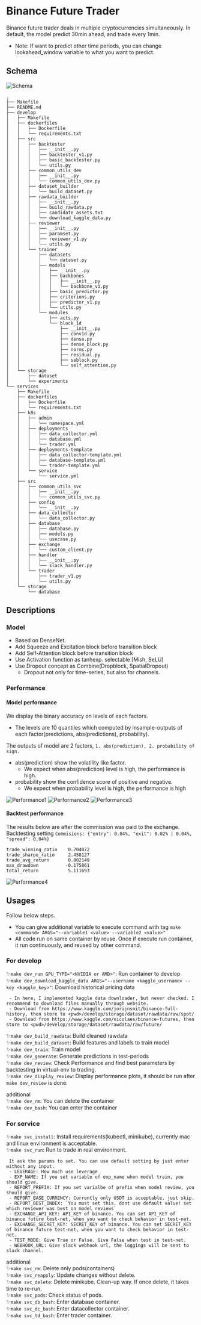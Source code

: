 # Binance Future Trader
Binance future trader deals in multiple cryptocurrencies simultaneously. In default, the model predict 30min ahead, and trade every 1min.
* Note: If want to predict other time periods, you can change lookahead_window variable to what you want to predict.

## Schema
![Schema](images/schema.png)
```
.
├── Makefile
├── README.md
├── develop
│   ├── Makefile
│   ├── dockerfiles
│   │   ├── Dockerfile
│   │   └── requirements.txt
│   ├── src
│   │   ├── backtester
│   │   │   ├── __init__.py
│   │   │   ├── backtester_v1.py
│   │   │   ├── basic_backtester.py
│   │   │   └── utils.py
│   │   ├── common_utils_dev
│   │   │   ├── __init__.py
│   │   │   └── common_utils_dev.py
│   │   ├── dataset_builder
│   │   │   └── build_dataset.py
│   │   ├── rawdata_builder
│   │   │   ├── __init__.py
│   │   │   ├── build_rawdata.py
│   │   │   ├── candidate_assets.txt
│   │   │   └── download_kaggle_data.py
│   │   ├── reviewer
│   │   │   ├── __init__.py
│   │   │   ├── paramset.py
│   │   │   ├── reviewer_v1.py
│   │   │   └── utils.py
│   │   └── trainer
│   │       ├── datasets
│   │       │   └── dataset.py
│   │       ├── models
│   │       │   ├── __init__.py
│   │       │   ├── backbones
│   │       │   │   ├── __init__.py
│   │       │   │   └── backbone_v1.py
│   │       │   ├── basic_predictor.py
│   │       │   ├── criterions.py
│   │       │   ├── predictor_v1.py
│   │       │   └── utils.py
│   │       └── modules
│   │           ├── acts.py
│   │           └── block_1d
│   │               ├── __init__.py
│   │               ├── conv1d.py
│   │               ├── dense.py
│   │               ├── dense_block.py
│   │               ├── norms.py
│   │               ├── residual.py
│   │               ├── seblock.py
│   │               └── self_attention.py
│   └── storage
│       ├── dataset
│       └── experiments
└── services
    ├── Makefile
    ├── dockerfiles
    │   ├── Dockerfile
    │   └── requirements.txt
    ├── k8s
    │   ├── admin
    │   │   └── namespace.yml
    │   ├── deployments
    │   │   ├── data_collector.yml
    │   │   ├── database.yml
    │   │   └── trader.yml
    │   ├── deployments-template
    │   │   ├── data_collector-template.yml
    │   │   ├── database-template.yml
    │   │   └── trader-template.yml
    │   └── service
    │       └── service.yml
    ├── src
    │   ├── common_utils_svc
    │   │   ├── __init__.py
    │   │   └── common_utils_svc.py
    │   ├── config
    │   │   └── __init__.py
    │   ├── data_collector
    │   │   └── data_collector.py
    │   ├── database
    │   │   ├── database.py
    │   │   ├── models.py
    │   │   └── usecase.py
    │   ├── exchange
    │   │   └── custom_client.py
    │   ├── handler
    │   │   ├── __init__.py
    │   │   └── slack_handler.py
    │   └── trader
    │       ├── trader_v1.py
    │       └── utils.py
    └── storage
        └── database
```
## Descriptions
### Model
 - Based on DenseNet.
 - Add Squeeze and Excitation block before transition block
 - Add Self-Attention block before transition block
 - Use Activation function as tanhexp. selectable [Mish, SeLU]
 - Use Dropout concept as Combine(Dropblock, SpatialDropout)
   - Dropout not only for time-series, but also for channels.
### Performance
#### Model performance
We display the binary accuracy on levels of each factors.
- The levels are 10 quantiles which computed by insample-outputs of each factor(predictions, abs(predictions), probability).

The outputs of model are 2 factors, `1. abs(prediction), 2. probability of sign.`
- abs(prediction) show the volatility like factor.
  - We expect when abs(prediction) level is high, the performance is high.
- probability show the confidence score of positive and negative.
  - We expect when probability level is high, the performance is high

![Performance1](images/performance1.png)
![Performance2](images/performance2.png)
![Performance3](images/performance3.png)

#### Backtest performance
The results below are after the commission was paid to the exchange.
Backtesting setting `Commisions: {"entry": 0.04%, "exit": 0.02% | 0.04%, "spread": 0.04%}`
```
trade_winning_ratio    0.704072
trade_sharpe_ratio     2.458127
trade_avg_return       0.002149
max_drawdown          -0.175861
total_return           5.111693
```
![Performance4](images/performance4.png)


## Usages
Follow below steps.
 - You can give additional variable to execute command with tag `make <command> ARGS="--variable1 <value> --variable2 <value>"`
 - All code run on same container by reuse. Once if execute run container, it run continuously, and reused by other command.
### For develop
:sparkles:`make dev_run GPU_TYPE="<NVIDIA or AMD>"`: Run container to develop  
:sparkles:`make dev_download_kaggle_data ARGS="--username <kaggle_username> --key <kaggle_key>"`: Download historical pricing data
```
 - In here, I implemented kaggle data downloader, but never checked. I recommend to download files manually through website.  
 - Download from https://www.kaggle.com/jorijnsmit/binance-full-history, then store to <pwd>/develop/storage/dataset/rawdata/raw/spot/  
 - Download from https://www.kaggle.com/nicolaes/binance-futures, then store to <pwd>/develop/storage/dataset/rawdata/raw/future/
```
:sparkles:`make dev_build_rawdata`: Build cleaned rawdata  
:sparkles:`make dev_build_dataset`: Build features and labels to train model  
:sparkles:`make dev_train`: Train model  
:sparkles:`make dev_generate`: Generate predictions in test-periods  
:sparkles:`make dev_review`: Check Performance and find best parameters by backtesting in virtual-env to trading.  
:sparkles:`make dev_display_review`: Display performance plots, it should be run after `make dev_review` is done.
  
additional  
:sparkles:`make dev_rm`: You can delete the container  
:sparkles:`make dev_bash`: You can enter the container

### For service
:sparkles:`make svc_install`: Install requirements(kubectl, minikube), currently mac and linux environment is acceptable.  
:sparkles:`make svc_run`: Run to trade in real environment.
```
 It ask the params to set. You can use default setting by just enter without any input.
 - LEVERAGE: How much use leverage
 - EXP_NAME: If you set variable of exp_name when model train, you should give.
 - REPORT_PREFIX: If you set varialbe of prefix when model review, you should give.
 - REPORT_BASE_CURRENCY: Currently only USDT is acceptable. just skip.
 - REPORT_BEST_INDEX: `You must set this, dont use default value! set which reviewer was best on model reviews`
 - EXCHANGE_API_KEY: API_KEY of binance. You can set API_KEY of binance future test-net, when you want to check behavior in test-net.
 - EXCHANGE_SECRET_KEY: SECRET_KEY of binance. You can set SECRET_KEY of binance future test-net, when you want to check behavior in test-net.
 - TEST_MODE: Give True or False. Give False when test in test-net.
 - WEBHOOK_URL: Give slack webhook url, the loggings will be sent to slack channel.
```

additional  
:sparkles:`make svc_rm`: Delete only pods(containers)  
:sparkles:`make svc_reapply`: Update changes without delete.  
:sparkles:`make svc_delete`: Delete minikube. Clean-up way. If once delete, it takes time to re-run.  
:sparkles:`make svc_pods`: Check status of pods.  
:sparkles:`make svc_db_bash`: Enter database container.  
:sparkles:`make svc_dc_bash`: Enter datacollector container.  
:sparkles:`make svc_td_bash`: Enter trader container.  